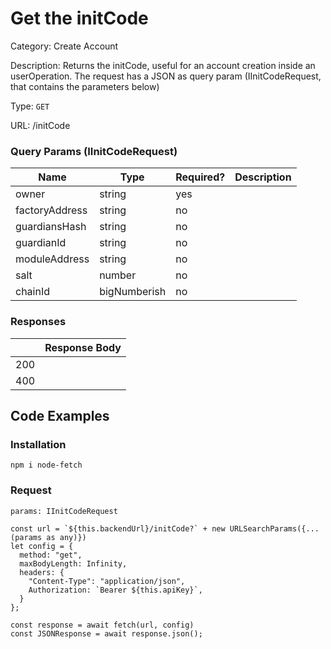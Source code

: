 # Get the initCode

Category: Create Account

Description: Returns the initCode, useful for an account creation inside an userOperation. The request has a JSON as query param (IInitCodeRequest, that contains the parameters below)

Type: `GET`

URL: /initCode

### Query Params (IInitCodeRequest)

| Name | Type | Required? | Description |
| --- | --- | --- | --- |
| owner | string | yes |  |
| factoryAddress | string | no |  |
| guardiansHash | string | no |  |
| guardianId | string | no |  |
| moduleAddress | string | no |  |
| salt | number | no |  |
| chainId | bigNumberish | no |  |

### Responses

|  | Response Body |
| --- | --- |
| 200 |  |
| 400 |  |

## Code Examples

### Installation

```tsx
npm i node-fetch
```

### Request

```tsx
params: IInitCodeRequest

const url = `${this.backendUrl}/initCode?` + new URLSearchParams({...(params as any)})
let config = {
  method: "get",
  maxBodyLength: Infinity,
  headers: {
    "Content-Type": "application/json",
    Authorization: `Bearer ${this.apiKey}`,
  }
};

const response = await fetch(url, config)
const JSONResponse = await response.json();

```